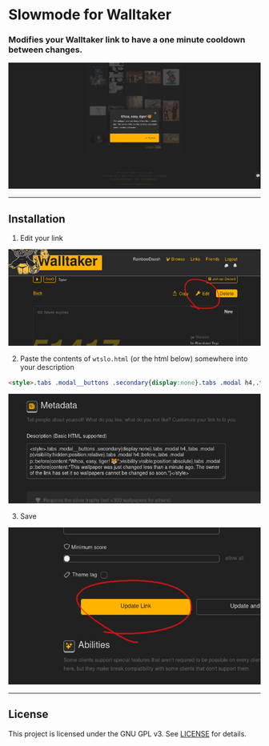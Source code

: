# Slowmode for Walltaker
### Modifies your Walltaker link to have a one minute cooldown between changes.

![Warning Dialog](screenshots/SlowmodeAction.png)

---
## Installation
1. Edit your link

![Step 1](screenshots/WT1.png)

2. Paste the contents of `wtslo.html` (or the html below) somewhere into your description
```html
<style>.tabs .modal__buttons .secondary{display:none}.tabs .modal h4,.tabs .modal p{visibility:hidden;position:relative}.tabs .modal h4::before,.tabs .modal p::before{content:"Whoa, easy, tiger! 🐯";visibility:visible;position:absolute}.tabs .modal p::before{content:"This wallpaper was just changed less than a minute ago. The owner of the link has set it so wallpapers cannot be changed so soon."}.accent-block~.tabs .modal .secondary{display:block}</style>
```

![Step 2](screenshots/WT2.png)

3. Save

![Step 3](screenshots/WT3.png)

---
## License
This project is licensed under the GNU GPL v3. See [LICENSE](LICENSE) for details.
